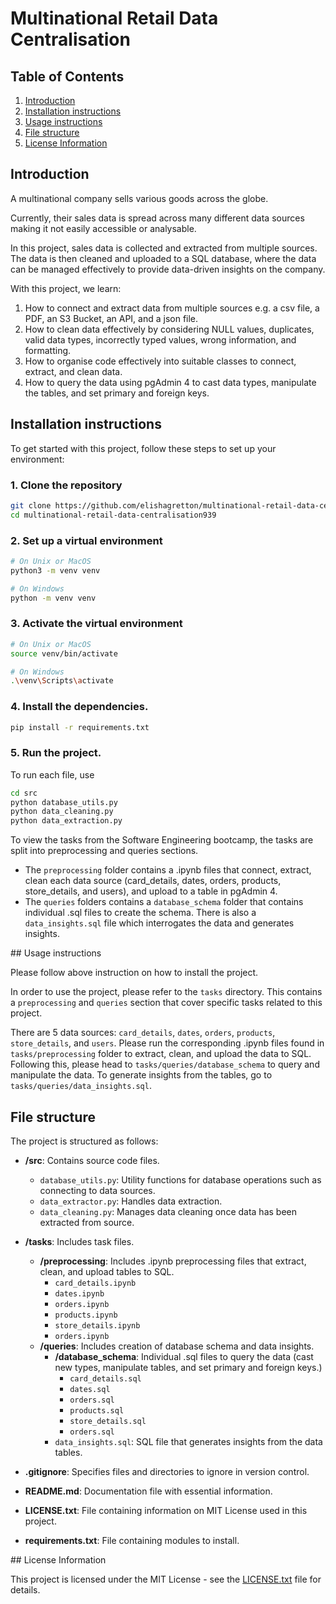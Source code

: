# Multinational Retail Data Centralisation

## Table of Contents

1. [Introduction](#introduction)
2. [Installation instructions](#installation-instructions)
3. [Usage instructions](#usage-instructions)
4. [File structure](#file-structure)
5. [License Information](#license-information)

## Introduction

A multinational company sells various goods across the globe.

Currently, their sales data is spread across many different data sources making it not easily accessible or analysable.

In this project, sales data is collected and extracted from multiple sources. The data is then cleaned and uploaded to a SQL database, where the data can be managed effectively to provide data-driven insights on the company.

With this project, we learn:

1. How to connect and extract data from multiple sources e.g. a csv file, a PDF, an S3 Bucket, an API, and a json file.
2. How to clean data effectively by considering NULL values, duplicates, valid data types, incorrectly typed values, wrong information, and formatting.
3. How to organise code effectively into suitable classes to connect, extract, and clean data.
4. How to query the data using pgAdmin 4 to cast data types, manipulate the tables, and set primary and foreign keys.

## Installation instructions

To get started with this project, follow these steps to set up your environment:

### 1. Clone the repository

```bash
git clone https://github.com/elishagretton/multinational-retail-data-centralisation939.git
cd multinational-retail-data-centralisation939
```

### 2. Set up a virtual environment

```bash
# On Unix or MacOS
python3 -m venv venv

# On Windows
python -m venv venv
```

### 3. Activate the virtual environment

```bash
# On Unix or MacOS
source venv/bin/activate

# On Windows
.\venv\Scripts\activate
```

### 4. Install the dependencies.

```bash
pip install -r requirements.txt
```

### 5. Run the project.

To run each file, use

```bash
cd src
python database_utils.py
python data_cleaning.py
python data_extraction.py
```

To view the tasks from the Software Engineering bootcamp, the tasks are split into preprocessing and queries sections.

- The `preprocessing` folder contains a .ipynb files that connect, extract, clean each data source (card_details, dates, orders, products, store_details, and users), and upload to a table in pgAdmin 4.
- The `queries` folders contains a `database_schema` folder that contains individual .sql files to create the schema. There is also a `data_insights.sql` file which interrogates the data and generates insights.

## Usage instructions

Please follow above instruction on how to install the project.

In order to use the project, please refer to the `tasks` directory. This contains a `preprocessing` and `queries` section that cover specific tasks related to this project.

There are 5 data sources: `card_details`, `dates`, `orders`, `products`, `store_details`, and `users`.
Please run the corresponding .ipynb files found in `tasks/preprocessing` folder to extract, clean, and upload the data to SQL.
Following this, please head to `tasks/queries/database_schema` to query and manipulate the data.
To generate insights from the tables, go to `tasks/queries/data_insights.sql`.

## File structure

The project is structured as follows:

- **/src**: Contains source code files.

  - `database_utils.py`: Utility functions for database operations such as connecting to data sources.
  - `data_extractor.py`: Handles data extraction.
  - `data_cleaning.py`: Manages data cleaning once data has been extracted from source.

- **/tasks**: Includes task files.

  - **/preprocessing**: Includes .ipynb preprocessing files that extract, clean, and upload tables to SQL.
    - `card_details.ipynb`
    - `dates.ipynb`
    - `orders.ipynb`
    - `products.ipynb`
    - `store_details.ipynb`
    - `orders.ipynb`
  - **/queries**: Includes creation of database schema and data insights.
    - **/database_schema**: Individual .sql files to query the data (cast new types, manipulate tables, and set primary and foreign keys.)
      - `card_details.sql`
      - `dates.sql`
      - `orders.sql`
      - `products.sql`
      - `store_details.sql`
      - `orders.sql`
    - `data_insights.sql`: SQL file that generates insights from the data tables.

- **.gitignore**: Specifies files and directories to ignore in version control.

- **README.md**: Documentation file with essential information.

- **LICENSE.txt**: File containing information on MIT License used in this project.
- **requirements.txt**: File containing modules to install.

## License Information

This project is licensed under the MIT License - see the [LICENSE.txt](LICENSE.txt) file for details.
